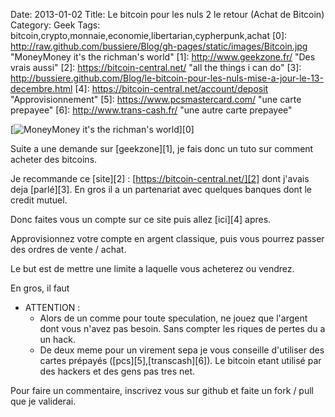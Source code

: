 Date: 2013-01-02
Title: Le bitcoin pour les nuls 2 le retour (Achat de Bitcoin)
Category: Geek
Tags: bitcoin,crypto,monnaie,economie,libertarian,cypherpunk,achat
[0]: http://raw.github.com/bussiere/Blog/gh-pages/static/images/Bitcoin.jpg  "MoneyMoney it's the richman's world"
[1]: http://www.geekzone.fr/ "Des vrais aussi"
[2]: https://bitcoin-central.net/ "all the things i can do"
[3]: http://bussiere.github.com/Blog/le-bitcoin-pour-les-nuls-mise-a-jour-le-13-decembre.html
[4]: https://bitcoin-central.net/account/deposit "Approvisionnement"
[5]: https://www.pcsmastercard.com/ "une carte prepayee"
[6]: http://www.trans-cash.fr/ "une autre carte prepayee"

[![MoneyMoney it's the richman's world](http://raw.github.com/bussiere/Blog/gh-pages/static/images/Bitcoin_thumb.jpg)][0]

Suite a une demande sur [geekzone][1], je fais donc un tuto sur comment acheter des bitcoins.

Je recommande ce [site][2] : [https://bitcoin-central.net/][2] dont j'avais deja [parlé][3].
En gros il a un partenariat avec quelques banques dont le credit mutuel.

Donc faites vous un compte sur ce site puis allez [ici][4] apres.

Approvisionnez votre compte en argent classique, puis vous pourrez passer des ordres de vente / achat.

Le but est de mettre une limite a laquelle vous acheterez ou vendrez.

En gros, il faut 

* ATTENTION :
    * Alors de un comme pour toute speculation, ne jouez que l'argent dont vous n'avez pas besoin. Sans compter les riques de pertes du a un hack.
    * De deux meme pour un virement sepa je vous conseille d'utiliser des cartes prépayés ([pcs][5],[transcash][6]). Le bitcoin etant utilisé par des hackers et des gens pas tres net.



Pour faire un commentaire, inscrivez vous sur github et faite un fork / pull que je validerai.

